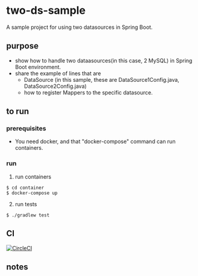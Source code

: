 # two-ds-sample

A sample project for using two datasources in Spring Boot.

## purpose

- show how to handle two dataasources(in this case, 2 MySQL) in Spring Boot environment.
- share the example of lines that are 
  - DataSource (in this sample, these are DataSource1Config.java, DataSource2Config.java)
  - how to register Mappers to the specific datasource.


## to run

### prerequisites

- You need docker, and that "docker-compose" command can run containers.

### run

1. run containers

```
$ cd container
$ docker-compose up
```

2. run tests

```
$ ./gradlew test
```

## CI

[![CircleCI](https://circleci.com/gh/hrkt/two-ds-sample.svg?style=svg)](https://circleci.com/gh/hrkt/two-ds-sample)

## notes


